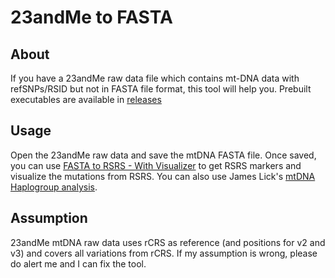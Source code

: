 # 23andMe to FASTA

## About
If you have a 23andMe raw data file which contains mt-DNA data with refSNPs/RSID but not in FASTA file format, this tool will help you. Prebuilt executables are available in [releases](https://github.com/fiidau/23andMe-to-FASTA/releases/latest)

## Usage
Open the 23andMe raw data and save the mtDNA FASTA file. Once saved, you can use [FASTA to RSRS - With Visualizer](https://github.com/fiidau/FASTA-to-RSRS-with-Visualizer) to get RSRS markers and visualize the mutations from RSRS. You can also use James Lick's [mtDNA Haplogroup analysis](http://dna.jameslick.com/mthap/).

## Assumption
23andMe mtDNA raw data uses rCRS as reference (and positions for v2 and v3) and covers all variations from rCRS. If my assumption is wrong, please do alert me and I can fix the tool.
